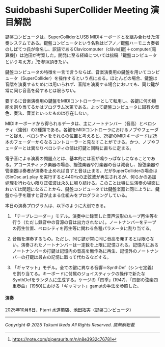 # Suidobashi SuperCollider Meeting 演目解説

鍵盤コンピュータは、SuperColliderとUSB MIDIキーボードとを組み合わせた演奏システムである。鍵盤コンピュータという名称はピアノ／鍵盤ハーモニカ奏者のしばてつ氏が命名し、訳語であるClavicomputer（clāvis[鍵]＋computer[電算機]）は池田が考案した。開発に至る経緯については拙稿「鍵盤コンピュータという考え方」[^1]を参照頂きたい。

鍵盤コンピュータの特徴を一言で言うならば、音楽演奏用の鍵盤を用いてコンピュータ（SuperCollider）を操作するという点にある。ほとんどの場合、鍵盤は音階を演奏するためには用いられず、音階を演奏する場合においても、同じ鍵が常に同じ音高を発するとは限らない。

要するに音楽演奏用の鍵盤をMIDIコントローラーとして転用し、各鍵に何の機能を割り当てるかはプログラム次第である。よって鍵盤コンピュータに固有の音色、奏法、音楽といったものは存在しない。

MIDIキーボードから得られるデータは、主にノートナンバー（音高）とベロシティ（強弱）の2種類である。各鍵をMIDIコントローラにおけるノブやフェーダーと捉え、ベロシティをそれらの位置と考えると、25鍵のMIDIキーボードは25本のフェーダーからなるコントローラーと見なすことができる。かつ、ノブやフェーダーとは異なりベロシティの値は打鍵と同時に直ちに定まる。

電子音による演奏の問題点とは、基本的には音が鳴りっぱなしになることである。アコースティック楽器の場合、撥弦楽器や打楽器の音は減衰し、擦弦楽器や管楽器は奏者が演奏を止めれば自ずと音は止まる。だがSuperColliderの場合は {SinOsc.ar}.play を実行すると440Hzの正弦波が再生されるが、何らかの追加処理を行わない限り正弦波は永久に鳴り続ける。このことは特に生演奏の場面においては問題になることから、鍵盤コンピュータでは鍵盤楽器と同じように、鍵盤から手を離すと音が止まる仕組みをプログラミングしている。

本日の演奏プログラムは、以下のように大別できる。

1. 「テープレコーダー」モデル。演奏中に録音した音声波形のループ再生等を行う（ただし録音中の音源の音は出力されない）。ノートナンバーをテープの再生位置、ベロシティを再生等に関わる各種パラメータに割り当てる。

2. 音階を演奏するもの。ただし、同じ鍵が常に同じ音高を発するとは限らない。演奏されたノートナンバーは一定数を上限に記憶される。記憶内にあるノートナンバーの打鍵は記憶内の音高を無作為に再生、記憶外のノートナンバーの打鍵は最古の記憶に取って代わるなどする。

3. 「ギャマット」モデル。全ての鍵に異なる音響＝SynthDef（シンセ定義）を割り当てる。キーボードに付属のジョイスティックの操作で新たなSynthDefをランダムに生成する。ケージの「四季」(1947)、「四部の弦楽四重奏曲」(1950)における「ギャマット」gamutの手法を参照した。

#### 演奏
2025年10月6日、Ftarri 水道橋店、池田拓実（鍵盤コンピュータ）

[^1]: https://note.com/piperauritum/n/n8e3932c76781

---
*Copyright © 2025 Takumi Ikeda All Rights Reserved. 禁無断転載*